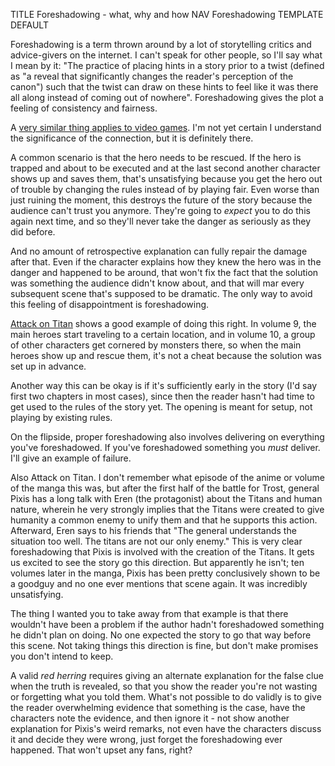 TITLE Foreshadowing - what, why and how
NAV Foreshadowing
TEMPLATE DEFAULT

Foreshadowing is a term thrown around by a lot of storytelling critics and advice-givers on the internet. I can't speak for other people, so I'll say what I mean by it: "The practice of placing hints in a story prior to a twist (defined as "a reveal that significantly changes the reader's perception of the canon") such that the twist can draw on these hints to feel like it was there all along instead of coming out of nowhere". Foreshadowing gives the plot a feeling of consistency and fairness.

A [very similar thing applies to video games](/game_design/trial_and_error). I'm not yet certain I understand the significance of the connection, but it is definitely there.

A common scenario is that the hero needs to be rescued. If the hero is trapped and about to be executed and at the last second another character shows up and saves them, that's unsatisfying because you get the hero out of trouble by changing the rules instead of by playing fair. Even worse than just ruining the moment, this destroys the future of the story because the audience can't trust you anymore. They're going to *expect* you to do this again next time, and so they'll never take the danger as seriously as they did before.

And no amount of retrospective explanation can fully repair the damage after that. Even if the character explains how they knew the hero was in the danger and happened to be around, that won't fix the fact that the solution was something the audience didn't know about, and that will mar every subsequent scene that's supposed to be dramatic. The only way to avoid this feeling of disappointment is foreshadowing.

[Attack on Titan](/reviews/aot) shows a good example of doing this right. In volume 9, the main heroes start traveling to a certain location, and in volume 10, a group of other characters get cornered by monsters there, so when the main heroes show up and rescue them, it's not a cheat because the solution was set up in advance.

Another way this can be okay is if it's sufficiently early in the story (I'd say first two chapters in most cases), since then the reader hasn't had time to get used to the rules of the story yet. The opening is meant for setup, not playing by existing rules.

On the flipside, proper foreshadowing also involves delivering on everything you've foreshadowed. If you've foreshadowed something you *must* deliver. I'll give an example of failure.

Also Attack on Titan. I don't remember what episode of the anime or volume of the manga this was, but after the first half of the battle for Trost, general Pixis has a long talk with Eren (the protagonist) about the Titans and human nature, wherein he very strongly implies that the Titans were created to give humanity a common enemy to unify them and that he supports this action. Afterward, Eren says to his friends that "The general understands the situation too well. The titans are not our only enemy." This is very clear foreshadowing that Pixis is involved with the creation of the Titans. It gets us excited to see the story go this direction. But apparently he isn't; ten volumes later in the manga, Pixis has been pretty conclusively shown to be a goodguy and no one ever mentions that scene again. It was incredibly unsatisfying.

The thing I wanted you to take away from that example is that there wouldn't have been a problem if the author hadn't foreshadowed something he didn't plan on doing. No one expected the story to go that way before this scene. Not taking things this direction is fine, but don't make promises you don't intend to keep.

A valid *red herring* requires giving an alternate explanation for the false clue when the truth is revealed, so that you show the reader you're not wasting or forgetting what you told them. What's not possible to do validly is to give the reader overwhelming evidence that something is the case, have the characters note the evidence, and then ignore it - not show another explanation for Pixis's weird remarks, not even have the characters discuss it and decide they were wrong, just forget the foreshadowing ever happened. That won't upset any fans, right?
